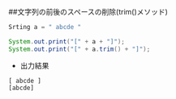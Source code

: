 ##文字列の前後のスペースの削除(trim()メソッド)

```java
Srting a = " abcde "

System.out.print("[" + a + "]");
System.out.print("[" + a.trim() + "]");
```
- 出力結果
```
[ abcde ]
[abcde]
```
